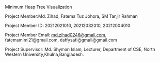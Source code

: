 Minimum Heap Tree Visualization

Project Member:Md. Zihad, Fatema Tuz Johora, SM Tanjir Rahman 

Project Member ID: 20212021010, 20212032010, 20212004010

Project Member Email: md.zihad0246@gmail.com, fatemamimi21@gmail.com, daffysafi@gmail@gmail.com

Project Supervisor: Md. Shymon Islam, Lecturer, Department of CSE, North Western University,Khulna,Bangladesh.
